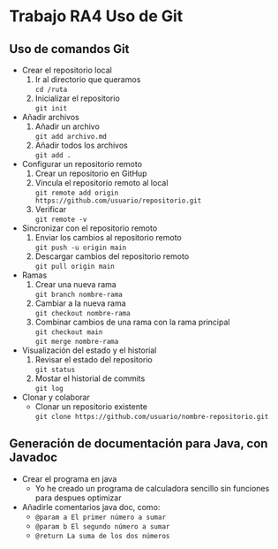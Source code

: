 # Trabajo RA4 Uso de Git

## Uso de comandos Git

- Crear el repositorio local
    1. Ir al directorio que queramos  
        `cd /ruta`
    2. Inicializar el repositorio  
        `git init`
- Añadir archivos
    1. Añadir un archivo  
        `git add archivo.md`
    2. Añadir todos los archivos  
        `git add .`
- Configurar un repositorio remoto
    1. Crear un repositorio en GitHup  
    2. Vincula el repositorio remoto al local  
        `git remote add origin https://github.com/usuario/repositorio.git`
    3. Verificar  
        `git remote -v`
- Sincronizar con el repositorio remoto
    1. Enviar los cambios al repositorio remoto  
        `git push -u origin main`
    2. Descargar cambios del repositorio remoto  
        `git pull origin main`
- Ramas
    1. Crear una nueva rama  
        `git branch nombre-rama`
    2. Cambiar a la nueva rama  
        `git checkout nombre-rama`
    3. Combinar cambios de una rama con la rama principal  
        `git checkout main`  
        `git merge nombre-rama` 
- Visualización del estado y el historial
    1. Revisar el estado del repositorio  
        `git status`
    2. Mostar el historial de commits  
        `git log`
- Clonar y colaborar
    - Clonar un repositorio existente  
        `git clone https://github.com/usuario/nombre-repositorio.git`

## Generación de documentación para Java, con Javadoc
- Crear el programa en java  
    - Yo he creado un programa de calculadora sencillo sin funciones para despues optimizar
- Añadirle comentarios java doc, como:  
    - `@param a El primer número a sumar`  
    - `@param b El segundo número a sumar`  
    - `@return La suma de los dos números`
